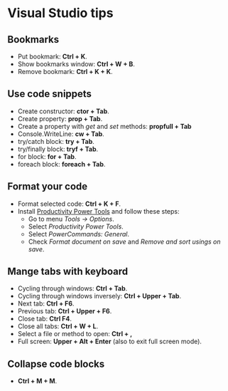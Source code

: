 # Visual Studio tips

## Bookmarks

- Put bookmark: **Ctrl + K**.
- Show bookmarks window: **Ctrl + W + B**.
- Remove bookmark: **Ctrl + K + K**.


## Use code snippets

- Create constructor: **ctor + Tab**.
- Create property: **prop + Tab**.
- Create a property with *get* and *set* methods: **propfull + Tab**
- Console.WriteLine: **cw + Tab**.
- try/catch block: **try + Tab**.
- try/finally block: **tryf + Tab**.
- for block: **for + Tab**.
- foreach block: **foreach + Tab**.


## Format your code

- Format selected code: **Ctrl + K + F**.
- Install [Productivity Power Tools](https://marketplace.visualstudio.com/items?itemName=VisualStudioProductTeam.ProductivityPowerPack2017) and follow these steps:
	- Go to menu *Tools -> Options*.
	- Select *Productivity Power Tools*.
	- Select *PowerCommands: General*.
	- Check *Format document on save* and *Remove and sort usings on save*.

	
## Mange tabs with keyboard

- Cycling through windows: **Ctrl + Tab**.
- Cycling through windows inversely: **Ctrl + Upper + Tab**.
- Next tab: **Ctrl + F6**.
- Previous tab: **Ctrl + Upper + F6**.
- Close tab: **Ctrl F4**.
- Close all tabs: **Ctrl + W + L**.
- Select a file or method to open: **Ctrl + ,**
- Full screen: **Upper + Alt + Enter** (also to exit full screen mode).


## Collapse code blocks
- **Ctrl + M + M**.